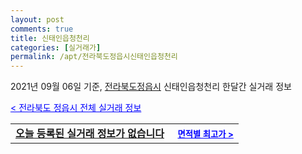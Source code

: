 ```yaml
---
layout: post
comments: true
title: 신태인읍청천리
categories: [실거래가]
permalink: /apt/전라북도정읍시신태인읍청천리
---
```


2021년 09월 06일 기준, <a href="/apt/전라북도정읍시">전라북도정읍시</a> 신태인읍청천리 한달간 실거래 정보

<a style="color: blue;" href="/apt/전라북도정읍시">< 전라북도 정읍시 전체 실거래 정보</a>
<!---- start ---->
<table>
  <tr>
    <td colspan="4" style="font-weight: bold;"><a href="/apt/전라북도정읍시신태인읍청천리{name_without_space}">오늘 등록된 실거래 정보가 없습니다</a> &nbsp;&nbsp;&nbsp; <a style="color: blue; font-size: smaller;" href="/apt/전라북도정읍시신태인읍청천리{name_without_space}">면적별 최고가 ></a></td>
  </tr>
    
</table>
<!---- end ---->
    